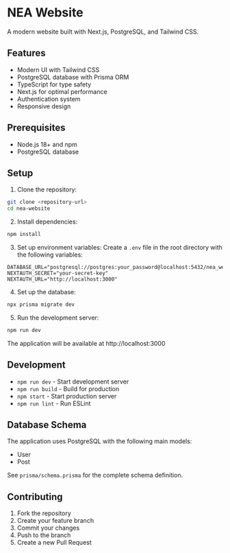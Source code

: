 # NEA Website

A modern website built with Next.js, PostgreSQL, and Tailwind CSS.

## Features

- Modern UI with Tailwind CSS
- PostgreSQL database with Prisma ORM
- TypeScript for type safety
- Next.js for optimal performance
- Authentication system
- Responsive design

## Prerequisites

- Node.js 18+ and npm
- PostgreSQL database

## Setup

1. Clone the repository:
```bash
git clone <repository-url>
cd nea-website
```

2. Install dependencies:
```bash
npm install
```

3. Set up environment variables:
Create a `.env` file in the root directory with the following variables:
```
DATABASE_URL="postgresql://postgres:your_password@localhost:5432/nea_website"
NEXTAUTH_SECRET="your-secret-key"
NEXTAUTH_URL="http://localhost:3000"
```

4. Set up the database:
```bash
npx prisma migrate dev
```

5. Run the development server:
```bash
npm run dev
```

The application will be available at http://localhost:3000

## Development

- `npm run dev` - Start development server
- `npm run build` - Build for production
- `npm start` - Start production server
- `npm run lint` - Run ESLint

## Database Schema

The application uses PostgreSQL with the following main models:
- User
- Post

See `prisma/schema.prisma` for the complete schema definition.

## Contributing

1. Fork the repository
2. Create your feature branch
3. Commit your changes
4. Push to the branch
5. Create a new Pull Request 